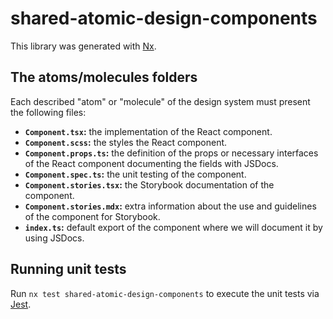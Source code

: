 # shared-atomic-design-components

This library was generated with [Nx](https://nx.dev).

## The atoms/molecules folders

Each described "atom" or "molecule" of the design system must present the following files:

- **`Component.tsx`:** the implementation of the React component.
- **`Component.scss`:** the styles the React component.
- **`Component.props.ts`:** the definition of the props or necessary interfaces of the React component documenting the fields with JSDocs.
- **`Component.spec.ts`:** the unit testing of the component.
- **`Component.stories.tsx`:** the Storybook documentation of the component.
- **`Component.stories.mdx`:** extra information about the use and guidelines of the component for Storybook.
- **`index.ts`:** default export of the component where we will document it by using JSDocs.

## Running unit tests

Run `nx test shared-atomic-design-components` to execute the unit tests via [Jest](https://jestjs.io).
